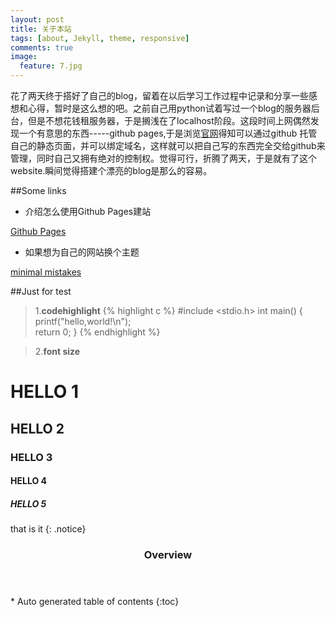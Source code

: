 ```yaml
---
layout: post
title: 关于本站
tags: [about, Jekyll, theme, responsive]
comments: true
image:
  feature: 7.jpg
---
```


花了两天终于搭好了自己的blog，留着在以后学习工作过程中记录和分享一些感想和心得，暂时是这么想的吧。之前自己用python试着写过一个blog的服务器后台，但是不想花钱租服务器，于是搁浅在了localhost阶段。这段时间上网偶然发现一个有意思的东西-----github pages,于是浏览[官网](https://pages.github.com/)得知可以通过github 托管自己的静态页面，并可以绑定域名，这样就可以把自己写的东西完全交给github来管理，同时自己又拥有绝对的控制权。觉得可行，折腾了两天，于是就有了这个website.瞬间觉得搭建个漂亮的blog是那么的容易。


##Some links
* 介绍怎么使用Github Pages建站

<div markdown="0"><a href="https://pages.github.com/" class="btn btn-warning">Github Pages</a></div>

* 如果想为自己的网站换个主题

<div markdown="0"><a href="https://mademistakes.com/articles/minimal-mistakes-jekyll-theme/" class="btn btn-danger">minimal mistakes</a></div>

##Just for test

> 1.**codehighlight**
{% highlight c %}
#include <stdio.h>
int main()
{
	printf("hello,world!\n");	
	return 0;
}
{% endhighlight %}

> 2.**font size**

# HELLO 1

## HELLO 2

### HELLO 3

#### HELLO 4

##### HELLO 5

that is it
{: .notice}


<section id="table-of-contents" class="toc">
  <header>
    <h3>Overview</h3>
  </header>
<div id="drawer" markdown="1">
*  Auto generated table of contents
{:toc}
</div>
</section><!-- /#table-of-contents -->
